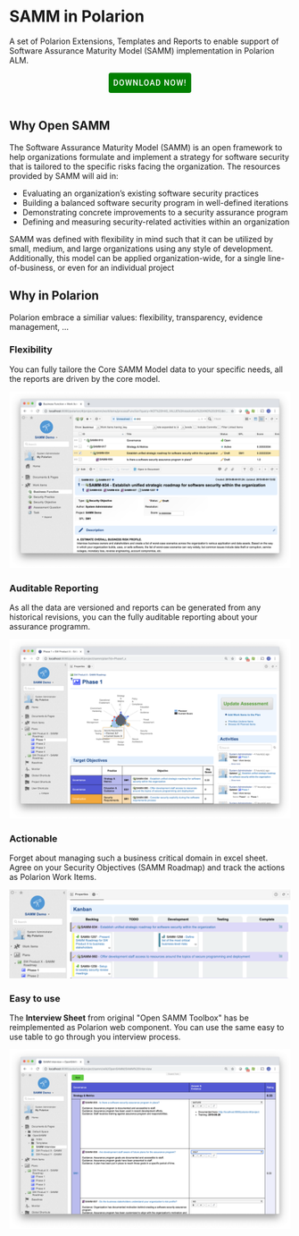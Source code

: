 # SAMM in Polarion

A set of Polarion Extensions, Templates and Reports to enable support of Software Assurance Maturity Model (SAMM) implementation in Polarion ALM.

<div id="download-button" >
<style>
.mdc-button {	
	color:white;
    font-family: Roboto,sans-serif;
    -moz-osx-font-smoothing: grayscale;
    -webkit-font-smoothing: antialiased;
    font-size: .875rem;
    line-height: 2.25rem;
    font-weight: 500;
    letter-spacing: .0892857143em;
    text-decoration: none;
    text-transform: uppercase;
    padding: 0 8px 0 8px;
    display: inline-flex;
    position: relative;
    align-items: center;
    justify-content: center;
    box-sizing: border-box;
    min-width: 64px;
    height: 36px;
    border: none;
    outline: none;
    line-height: inherit;
    -webkit-user-select: none;
    -moz-user-select: none;
    -ms-user-select: none;
    user-select: none;
    -webkit-appearance: none;
    overflow: hidden;
    vertical-align: middle;
    border-radius: 4px;
    background-color:  green;
    cursor:pointer;  
}
</style>
<center >
<a href="https://nextedy.github.io/samm/download/samm.zip">
<button class="mdc-button">Download Now!</button>
</a>
</center>
<br>
</div>

## Why Open SAMM
The Software Assurance Maturity Model (SAMM) is an open framework to help organizations formulate and implement a strategy for software security that is tailored to the specific risks facing the organization. The resources provided by SAMM will aid in:

* Evaluating an organization’s existing software security practices
* Building a balanced software security program in well-defined iterations
* Demonstrating concrete improvements to a security assurance program
* Defining and measuring security-related activities
within an organization

SAMM was defined with flexibility in mind such that it can be utilized by small, medium, and large organizations using any style of development. Additionally, this model can be applied organization-wide, for a single line-of-business, or even for an individual project

## Why in Polarion
Polarion embrace a similiar values: flexibility, transparency, evidence management, ...

### Flexibility
You can fully tailore the Core SAMM Model data to your specific needs, all the reports are driven by the core model.

![Core Model](img/samm-model.png)

### Auditable Reporting

As all the data are versioned and reports can be generated from any historical revisions, you can the fully auditable reporting about your assurance programm.

![Core Model](img/samm-reporting.png)

### Actionable
Forget about managing such a business critical domain in excel sheet. Agree on your Security Objectives (SAMM Roadmap) and track the actions as Polarion Work Items. 

![Actionable](img/samm-kanban.png)

### Easy to use
The **Interview Sheet** from original "Open SAMM Toolbox"  has be reimplemented as Polarion web component. You can use the same easy to use table to go through you interview process.

![Interview](img/samm-interview.png)



